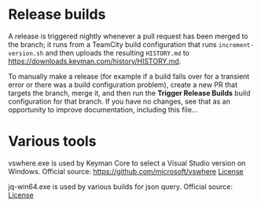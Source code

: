 # Release builds

A release is triggered nightly whenever a pull request has been merged to the branch; it
runs from a TeamCity build configuration that runs `increment-version.sh` and then uploads
the resulting `HISTORY.md` to https://downloads.keyman.com/history/HISTORY.md.

To manually make a release (for example if a build falls over for a transient error or
there was a build configuration problem), create a new PR that targets the branch,
merge it, and then run the **Trigger Release Builds** build configuration for that 
branch. If you have no changes, see that as an opportunity to improve documentation,
including this file...

# Various tools

vswhere.exe is used by Keyman Core to select a Visual Studio version on Windows.
Official source: https://github.com/microsoft/vswhere
[License](vswhere-license.txt)

jq-win64.exe is used by various builds for json query.
Official source:
[License](jq-license.txt)
